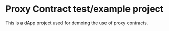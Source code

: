 # Proxy Contract test/example project
This is a dApp project used for demoing the use of proxy contracts.